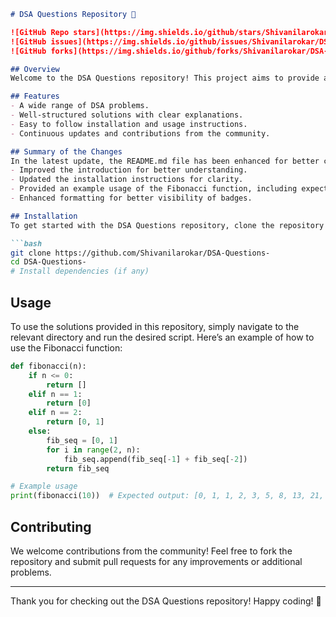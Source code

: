 ```markdown
# DSA Questions Repository 🤖

![GitHub Repo stars](https://img.shields.io/github/stars/Shivanilarokar/DSA-Questions-) 
![GitHub issues](https://img.shields.io/github/issues/Shivanilarokar/DSA-Questions-) 
![GitHub forks](https://img.shields.io/github/forks/Shivanilarokar/DSA-Questions-)

## Overview
Welcome to the DSA Questions repository! This project aims to provide a comprehensive collection of data structures and algorithms (DSA) problems, along with well-documented solutions to aid understanding.

## Features
- A wide range of DSA problems.
- Well-structured solutions with clear explanations.
- Easy to follow installation and usage instructions.
- Continuous updates and contributions from the community.

## Summary of the Changes
In the latest update, the README.md file has been enhanced for better clarity and structure:
- Improved the introduction for better understanding.
- Updated the installation instructions for clarity.
- Provided an example usage of the Fibonacci function, including expected output.
- Enhanced formatting for better visibility of badges.

## Installation
To get started with the DSA Questions repository, clone the repository and install any necessary dependencies:

```bash
git clone https://github.com/Shivanilarokar/DSA-Questions-
cd DSA-Questions-
# Install dependencies (if any)
```

## Usage
To use the solutions provided in this repository, simply navigate to the relevant directory and run the desired script. Here’s an example of how to use the Fibonacci function:

```python
def fibonacci(n):
    if n <= 0:
        return []
    elif n == 1:
        return [0]
    elif n == 2:
        return [0, 1]
    else:
        fib_seq = [0, 1]
        for i in range(2, n):
            fib_seq.append(fib_seq[-1] + fib_seq[-2])
        return fib_seq

# Example usage
print(fibonacci(10))  # Expected output: [0, 1, 1, 2, 3, 5, 8, 13, 21, 34]
```

## Contributing
We welcome contributions from the community! Feel free to fork the repository and submit pull requests for any improvements or additional problems.

---

Thank you for checking out the DSA Questions repository! Happy coding! 🚀
```